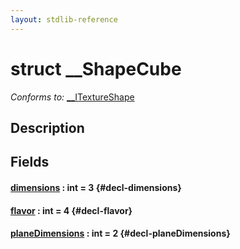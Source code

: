 ```yaml
---
layout: stdlib-reference
---
```


# struct \_\_ShapeCube

*Conforms to:* [\_\_ITextureShape](/stdlib-reference/interfaces/itextureshape-0123a/index)

## Description



## Fields

#### [dimensions](/stdlib-reference/types/shapecube-0127/dimensions) : int = 3 {#decl-dimensions}
#### [flavor](/stdlib-reference/types/shapecube-0127/flavor) : int = 4 {#decl-flavor}
#### [planeDimensions](/stdlib-reference/types/shapecube-0127/planedimensions-5) : int = 2 {#decl-planeDimensions}

